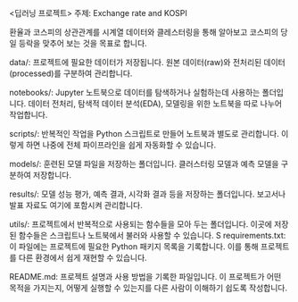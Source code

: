 <딥러닝 프로젝트>
주제: Exchange rate and KOSPI

환율과 코스피의 상관관계를 시계열 데이터와 클레스터링을 통해 알아보고 코스피의 당일 등락을 맞추어 보는 것을 목표로 합니다.


data/: 프로젝트에 필요한 데이터가 저장됩니다. 원본 데이터(raw)와 전처리된 데이터(processed)를 구분하여 관리합니다.

notebooks/: Jupyter 노트북으로 데이터를 탐색하거나 실험하는데 사용하는 폴더입니다. 데이터 전처리, 탐색적 데이터 분석(EDA), 모델링을 위한 노트북을 따로 나누어 작업합니다.

scripts/: 반복적인 작업을 Python 스크립트로 만들어 노트북과 별도로 관리합니다. 이렇게 하면 나중에 전체 파이프라인을 쉽게 자동화할 수 있습니다.

models/: 훈련된 모델 파일을 저장하는 폴더입니다. 클러스터링 모델과 예측 모델을 구분하여 저장합니다.

results/: 모델 성능 평가, 예측 결과, 시각화 결과 등을 저장하는 폴더입니다. 보고서나 발표 자료도 여기에 포함시켜 관리합니다.

utils/: 프로젝트에서 반복적으로 사용되는 함수들을 모아 두는 폴더입니다. 이곳에 저장된 함수들은 스크립트나 노트북에서 불러와 사용할 수 있습니다.
S
requirements.txt: 이 파일에는 프로젝트에 필요한 Python 패키지 목록을 기록합니다. 이를 통해 프로젝트를 다른 환경에서 쉽게 재현할 수 있습니다.

README.md: 프로젝트 설명과 사용 방법을 기록한 파일입니다. 이 프로젝트가 어떤 목적을 가지는지, 어떻게 실행할 수 있는지를 다른 사람이 이해하기 쉽도록 작성합니다.